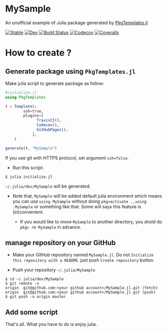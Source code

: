 # MySample

An unofficial example of Julia package generated by [PkgTemplates.jl](https://github.com/invenia/PkgTemplates.jl)

[![Stable](https://img.shields.io/badge/docs-stable-blue.svg)](https://terasakisatoshi.github.io/MySample.jl/stable)
[![Dev](https://img.shields.io/badge/docs-dev-blue.svg)](https://terasakisatoshi.github.io/MySample.jl/dev)
[![Build Status](https://travis-ci.org/terasakisatoshi/MySample.jl.svg?branch=master)](https://travis-ci.org/terasakisatoshi/MySample.jl)
[![Codecov](https://codecov.io/gh/terasakisatoshi/MySample.jl/branch/master/graph/badge.svg)](https://codecov.io/gh/terasakisatoshi/MySample.jl)
[![Coveralls](https://coveralls.io/repos/github/terasakisatoshi/MySample.jl/badge.svg?branch=master)](https://coveralls.io/github/terasakisatoshi/MySample.jl?branch=master)

# How to create ?

## Generate package using `PkgTemplates.jl`

Make julia script to generate package as follow:

```julia
#initialize.jl
using PkgTemplates

t = Template(;
        ssh=true,
        plugins=[
              TravisCI(),
              Codecov(),
              GitHubPages(),
            ],
    )

generate(t, "MySample")

```

If you use git with HTTPS protocol, set argument `ssh=false`.

- Run this script:

```
$ julia initialize.jl
```

`~/.julia/dev/MySample` will be generated.

- Note that, `MySample` will be added default julia environment which means you can use `using MySample` without doing `pkg>activate .`, `using .MySample` or something like that. Some will says this feature is (in)convenient.

  - If you would like to move `MySample` to another directory, you shold do `pkg> rm MySample` in advance.

## manage repository on your GitHub

- Make your GitHub repository named `MySample.jl`. Do not `Initialize this repository with a README`. just push `Create repository` button.

- Push your repository `~/.julia/MySample`

```
$ cd ~/.julia/dev/MySample
$ git remote -v
origin	git@github.com:<your github account>/MySample.jl.git (fetch)
origin	git@github.com:<your github account>/MySample.jl.git (push)
$ git push -u origin master
```


## Add some script

That's all. What you have to do is enjoy julia.

